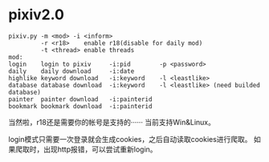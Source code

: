 # pixiv2.0
```shell
pixiv.py -m <mod> -i <inform>
         -r <r18>    enable r18(disable for daily mod)
         -t <thread> enable threads
mod:
login    login to pixiv     -i:pid        -p <password>
daily    daily download     -i:date
highlike keyword download   -i:keyword    -l <leastlike>
database database download  -i:keyword    -l <leastlike> (need builded database)
painter  painter download   -i:painterid
bookmark bookmark download  -i:painterid
```
当然啦，r18还是需要你的帐号是支持的······
当前支持Win&Linux。

login模式只需要一次登录就会生成cookies，之后自动读取cookies进行爬取。
如果爬取时，出现http报错，可以尝试重新login。
